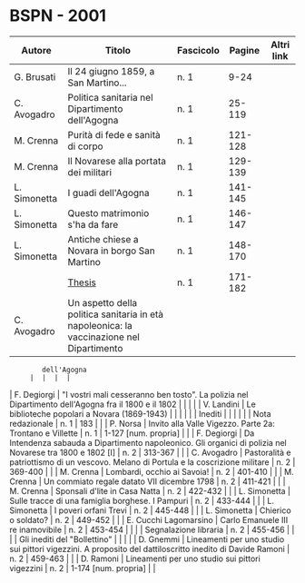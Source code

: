 # BSPN - 2001

| Autore       | Titolo                                                                                   | Fascicolo | Pagine  | Altri link |
|--------------|------------------------------------------------------------------------------------------|-----------|---------|------------|
| G. Brusati   | Il 24 giugno 1859, a San Martino...                                                      | n. 1      | 9-24    |            |
| C. Avogadro  | Politica sanitaria nel Dipartimento dell'Agogna                                          | n. 1      | 25-119  |            |
| M. Crenna    | Purità di fede e sanità di corpo                                                         | n. 1      | 121-128 |            |
| M. Crenna    | Il Novarese alla portata dei militari                                                    | n. 1      | 129-139 |            |
| L. Simonetta | I guadi dell'Agogna                                                                      | n. 1      | 141-145 |            |
| L. Simonetta | Questo matrimonio s'ha da fare                                                           | n. 1      | 146-147 |            |
| L. Simonetta | Antiche chiese a Novara in borgo San Martino                                             | n. 1      | 148-170 |            |
|              | [Thesis](http://www.ssno.it/BSPNo/bspn_thesis.html#2001)                                 | n. 1      | 171-182 |            |
| C. Avogadro  | Un aspetto della politica sanitaria in età napoleonica: la vaccinazione nel Dipartimento 

            dell'Agogna
         |  |  |  |

| F. Degiorgi | "I vostri mali cesseranno ben tosto". La polizia nel Dipartimento dell'Agogna fra il 1800 e il
1802 | | | |
| V. Landini | Le biblioteche popolari a Novara (1869-1943) | | | |
| | Inediti | | | |
| | Nota redazionale | n. 1 | 183 | |
| P. Norsa | Invito alla Valle Vigezzo. Parte 2a: Trontano e Villette | n. 1 | 1-127 [num. propria] | |
| F. Degiorgi | Da Intendenza sabauda a Dipartimento napoleonico. Gli organici di polizia nel Novarese tra 1800 e
1802 [I]
| n. 2 | 313-367 | |
| C. Avogadro | Pastoralità e patriottismo di un vescovo. Melano di Portula e la coscrizione militare | n. 2 | 369-400 | |
| M. Crenna | Lombardi, occhio ai Savoia! | n. 2 | 401-410 | |
| M. Crenna | Un commiato regale datato VII dicembre 1798 | n. 2 | 411-421 | |
| M. Crenna | Sponsali d'lite in Casa Natta | n. 2 | 422-432 | |
| L. Simonetta | Sulle tracce di una famiglia borghese. I Pampuri | n. 2 | 433-444 | |
| L. Simonetta | I poveri orfani Trevi | n. 2 | 445-448 | |
| L. Simonetta | Chierico o soldato? | n. 2 | 449-452 | |
| E. Cucchi Lagomarsino | Carlo Emanuele III re inamovibile | n. 2 | 453-454 | |
| | Segnalazione libraria | n. 2 | 455-456 | |
| | Gli inediti del "Bollettino" | | | |
| D. Gnemmi | Lineamenti per uno studio sui pittori vigezzini. A proposito del dattiloscritto inedito di Davide Ramoni
| n. 2 | 459-463 | |
| D. Ramoni | Lineamenti per uno studio sui pittori vigezzini | n. 2 | 1-174 [num. propria] | |
